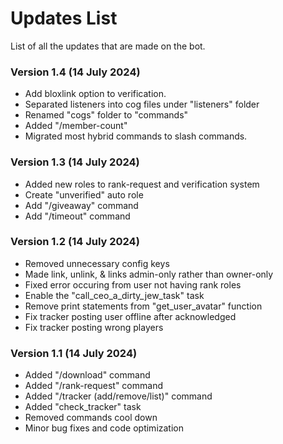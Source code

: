 # Updates List

List of all the updates that are made on the bot.

### Version 1.4 (14 July 2024)

- Add bloxlink option to verification.
- Separated listeners into cog files under "listeners" folder
- Renamed "cogs" folder to "commands"
- Added "/member-count"
- Migrated most hybrid commands to slash commands.

### Version 1.3 (14 July 2024)

- Added new roles to rank-request and verification system
- Create "unverified" auto role
- Add "/giveaway" command
- Add "/timeout" command

### Version 1.2 (14 July 2024)

- Removed unnecessary config keys
- Made link, unlink, & links admin-only rather than owner-only
- Fixed error occuring from user not having rank roles
- Enable the "call_ceo_a_dirty_jew_task" task
- Remove print statements from "get_user_avatar" function
- Fix tracker posting user offline after acknowledged
- Fix tracker posting wrong players

### Version 1.1 (14 July 2024)

- Added "/download" command
- Added "/rank-request" command
- Added "/tracker (add/remove/list)" command
- Added "check_tracker" task
- Removed commands cool down
- Minor bug fixes and code optimization
